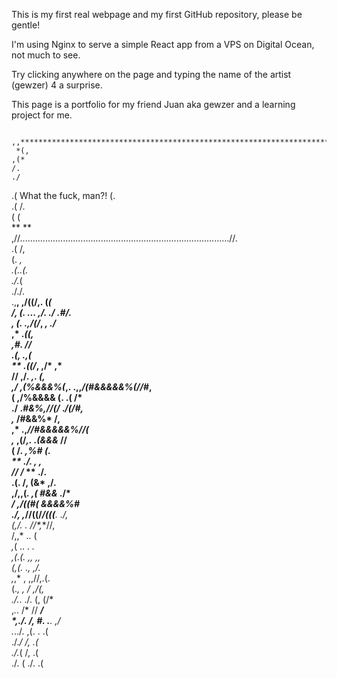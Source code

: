 This is my first real webpage and my first GitHub repository, please be gentle!

I'm using Nginx to serve a simple React app from a VPS on Digital Ocean, not much to see.

Try clicking anywhere on the page and typing the name of the artist (gewzer) 4 a surprise.

This page is a portfolio for my friend Juan aka gewzer and a learning project for me.



        ,,******************************************************************************,,,        
     *(,                                                                                   ,(*     
    /.                                                                                       ./    
   .(                                What the fuck, man?!                                     (.   
   .(                                                                                         /.   
    (                                                                                         (    
    **                                                                                       **    
     ,//...................................................................................//.     
                                                                        .(  /,                     
                                                                         (. *,                     
                                                                         .(..(.                    
                                                                          ./.*(                    
                                                                           ././.                   
                                        .,**,           ,/((/,.             (*(                    
                                      */,    *(. ...  ,/.    .*/           .#/.                    
                                     ,*        (.    .,/(/*,   *,         ./*                      
                                     ,*                     .*((,                                  
                                     ,#.                        //                                 
                                   .(,                          .,(                                
                                  **            .((/*,       ,/*  ,*                               
                                 // ,/*.              ,.           (,                              
                                ,/   ,(%&&&%(*,.  .,,*/(#&&&&&%(//*#,                              
                                (         ,/%&&&&     (.   .(    /*                              
                               ./             .*#&%,//(/*     .*/(/#,                              
                               ,*                         /#&&%*  /,                               
                               ,*                   .,*//#&&&&&%//(                                
                               ,*              ,(/*,.     .(&&&*   //                              
                                (           /*.             ,%#      (.                            
                                **        ./.                *,      ,*                            
                                 //       /*                 **      ./.                           
                                  .(.     /,                 (&*     ,/.                           
                                 ,/,,(*.  ,(                 #&&*  ./*                             
                                */     ,/((#(               *&&&&%#*                               
                              ./,            ,*//((/*****/(((**. ./,                               
                              (,/.        .              //*,**//,                                 
                             /,,*          ..               (                                      
                            *,*(             .. .           *.                                     
                           ,(.(.                 ,,         ,,                                     
                           (,(.                      .,     ,/.                                    
                          ,*,*        ,                ,,//,.(.                                    
                          (.*,       ,*                */  ,/(,                                    
                         ./.*.      ./.                (,   (/*                                    
                         ,*.*.      /*                 //  ***/                                    
                         *,./.     /,           #.      .**. ,/                                    
                        .*../.   ,(.            .            .(                                    
                        ./.*/    /,                          .(                                    
                        ./.*(    /,                          .(                                    
                        ./.  (   ./.                         .(                                    